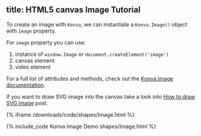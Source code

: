 title: HTML5 canvas Image Tutorial
---

To create an image with `Konva`, we can instantiate a `Konva.Image()` object with `image` property.

For `image` property you can use:
1. instance of `window.Image` or `document.createElement('image')`
2. canvas element
3. video element

For a full list of attributes and methods, check out the [Konva.Image documentation](/api/Konva.Image.html).

If you want to draw SVG image into the canvas take a look into [How to draw SVG image](/docs/sandbox/Animals_on_the_Beach_Game.html) post.

{% iframe /downloads/code/shapes/Image.html %}

{% include_code Konva Image Demo shapes/Image.html %}